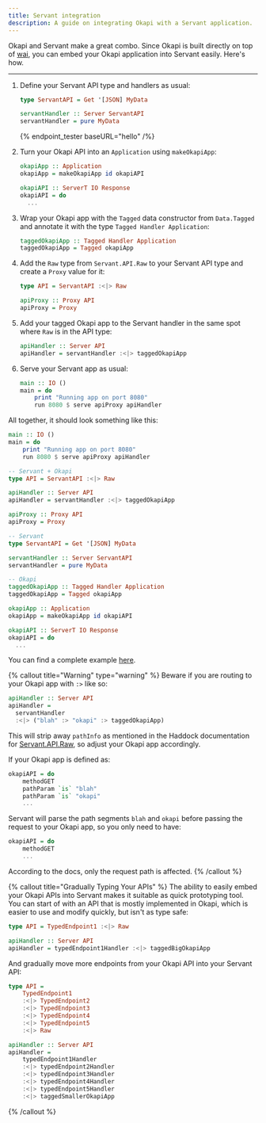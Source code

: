 ```yaml
---
title: Servant integration
description: A guide on integrating Okapi with a Servant application.
---
```


Okapi and Servant make a great combo. Since Okapi is built directly on top of [wai](https://hackage.haskell.org/package/wai),
you can embed your Okapi application into Servant easily. Here's how.

---

1. Define your Servant API type and handlers as usual:

    ```haskell
    type ServantAPI = Get '[JSON] MyData

    servantHandler :: Server ServantAPI
    servantHandler = pure MyData
    ```

    {% endpoint_tester baseURL="hello" /%}

2. Turn your Okapi API into an `Application` using `makeOkapiApp`:

    ```haskell
    okapiApp :: Application
    okapiApp = makeOkapiApp id okapiAPI

    okapiAPI :: ServerT IO Response
    okapiAPI = do
      ...
    ```

2. Wrap your Okapi app with the `Tagged` data constructor from `Data.Tagged` and annotate it with the type `Tagged Handler Application`:

    ```haskell
    taggedOkapiApp :: Tagged Handler Application
    taggedOkapiApp = Tagged okapiApp
    ```

3. Add the `Raw` type from `Servant.API.Raw` to your Servant API type and create a `Proxy` value for it:

    ```haskell
    type API = ServantAPI :<|> Raw

    apiProxy :: Proxy API
    apiProxy = Proxy
    ```

4. Add your tagged Okapi app to the Servant handler in the same spot where `Raw` is in the API type:

    ```haskell
    apiHandler :: Server API
    apiHandler = servantHandler :<|> taggedOkapiApp
    ```

5. Serve your Servant app as usual:

    ```haskell
    main :: IO ()
    main = do
        print "Running app on port 8080"
        run 8080 $ serve apiProxy apiHandler
    ```

All together, it should look something like this:

```haskell
main :: IO ()
main = do
    print "Running app on port 8080"
    run 8080 $ serve apiProxy apiHandler

-- Servant + Okapi
type API = ServantAPI :<|> Raw

apiHandler :: Server API
apiHandler = servantHandler :<|> taggedOkapiApp

apiProxy :: Proxy API
apiProxy = Proxy

-- Servant
type ServantAPI = Get '[JSON] MyData

servantHandler :: Server ServantAPI
servantHandler = pure MyData

-- Okapi
taggedOkapiApp :: Tagged Handler Application
taggedOkapiApp = Tagged okapiApp

okapiApp :: Application
okapiApp = makeOkapiApp id okapiAPI

okapiAPI :: ServerT IO Response
okapiAPI = do
  ...
```

You can find a complete example [here](https://github.com/monadicsystems/okapi/tree/main/examples/servant).

{% callout title="Warning" type="warning" %}
  Beware if you are routing to your Okapi app with `:>` like so:

  ```haskell
  apiHandler :: Server API
  apiHandler =
    servantHandler
    :<|> ("blah" :> "okapi" :> taggedOkapiApp)
  ```

  This will strip away `pathInfo` as mentioned in the Haddock documentation for [Servant.API.Raw](https://hackage.haskell.org/package/servant-0.19/docs/Servant-API-Raw.html),
  so adjust your Okapi app accordingly.

  If your Okapi app is defined as:

  ```haskell
  okapiAPI = do
      methodGET
      pathParam `is` "blah"
      pathParam `is` "okapi"
      ...
  ```

  Servant will parse the path segments `blah` and `okapi` before passing the request to your Okapi app,
  so you only need to have:

  ```haskell
  okapiAPI = do
      methodGET
      ...
  ```
  
  According to the docs, only the request path is affected.
{% /callout %}

{% callout title="Gradually Typing Your APIs" %}
  The ability to easily embed your Okapi APIs into Servant makes it suitable as quick prototyping tool.
  You can start of with an API that is mostly implemented in Okapi, which is easier to use and modify quickly, but isn't as type safe:

  ```haskell
  type API = TypedEndpoint1 :<|> Raw

  apiHandler :: Server API
  apiHandler = typedEndpoint1Handler :<|> taggedBigOkapiApp
  ```

  And gradually move more endpoints from your Okapi API into your Servant API:

  ```haskell
  type API =
      TypedEndpoint1
      :<|> TypedEndpoint2
      :<|> TypedEndpoint3
      :<|> TypedEndpoint4
      :<|> TypedEndpoint5
      :<|> Raw

  apiHandler :: Server API
  apiHandler =
      typedEndpoint1Handler
      :<|> typedEndpoint2Handler
      :<|> typedEndpoint3Handler
      :<|> typedEndpoint4Handler
      :<|> typedEndpoint5Handler
      :<|> taggedSmallerOkapiApp
  ```
{% /callout %}
